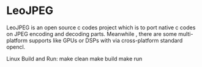 # LeoJPEG
LeoJPEG is an open source c codes project which is to port native c codes on JPEG encoding and decoding parts. Meanwhile , there are some multi-platform supports like GPUs or DSPs with via cross-platform standard opencl.

Linux Build and Run:
make clean
make build
make run
